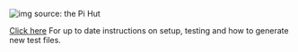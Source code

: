 ![img source: the Pi Hut](http://cdn.shopify.com/s/files/1/0176/3274/products/raspberry-pi-3-model-b-raspberry-pi-sc0073-14879273058366.jpg?v=1646249774
)

[Click here](https://docs.google.com/document/d/1GM8eEl8pgx8UD4iG54ALqPz9Uq8WGPxw0VaGlemdktM/) For up to date instructions on setup, testing and how to generate new test files.
